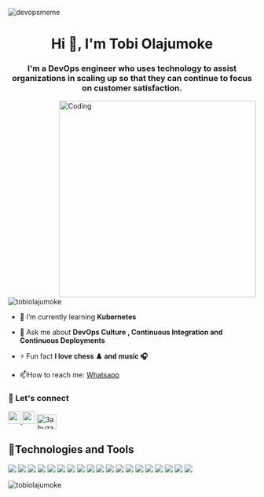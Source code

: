 ![devopsmeme](https://res.cloudinary.com/practicaldev/image/fetch/s--X8Q59V5M--/c_imagga_scale,f_auto,fl_progressive,h_420,q_66,w_1000/https://dev-to-uploads.s3.amazonaws.com/i/zu5cr0j2qczswka4wh39.gif)
<h1 align="center">Hi 👋, I'm Tobi Olajumoke</h1>
<h3 align="center">I'm a DevOps engineer who uses technology to assist organizations in scaling up so that they can continue to focus on customer satisfaction.</h3>
<img align="right" alt="Coding" width="400" src="https://cdn.dribbble.com/users/1162077/screenshots/3848914/programmer.gif">
<p align="left"> <img src="https://komarev.com/ghpvc/?username=tobiolajumoke&label=Profile%20views&color=0e75b6&style=flat" alt="tobiolajumoke" /> </p>

- 🌱 I’m currently learning **Kubernetes**

- 💬 Ask me about **DevOps Culture , Continuous Integration and Continuous Deployments**

- ⚡ Fun fact **I love chess ♟️ and music 🎧**

- 📫How to reach me: [Whatsapp](https://wa.me/+2348022877843)

<h3 align="left">🤝 Let's connect</h3>
<p align="left">
<a href="https://www.linkedin.com/in/tobi-olajumoke/"><img src="https://img.shields.io/badge/linkedin-%230077B5.svg?&style=for-the-badge&logo=linkedin&logoColor=white" height=25> </a>
<a href="mailto:olajumoketoby@gmail.com"><img src="https://img.shields.io/badge/gmail-%EA4225.svg?&style=for-the-badge&logo=gmail&logoColor=red" height=25></a>
<a href="https://twitter.com/3abuza" target="blank"><img align="center" src="https://raw.githubusercontent.com/rahuldkjain/github-profile-readme-generator/master/src/images/icons/Social/twitter.svg" alt="3abuza" height="30" width="40" /></a>


  ## 🔧Technologies and Tools
  
![](https://img.shields.io/badge/Cloud-AWS,AZURE-informational?style=flat&logo=amazon-aws&logoColor=white&color=2bbc8a)
![](https://img.shields.io/badge/IAC-AWSCloudFormation-informational?style=flat&logo=amazon-aws&logoColor=white&color=2bbc8a)
![](https://img.shields.io/badge/Code-NodeJS-informational?style=flat&logo=node.js&logoColor=white&color=2bbc8a)
![](https://img.shields.io/badge/Code-ExpressJS-informational?style=flat&logo=express&logoColor=white&color=2bbc8a)
![](https://img.shields.io/badge/Metric_Dashboard-Grafana-informational?style=flat&logo=grafana&logoColor=white&color=2bbc8a)
![](https://img.shields.io/badge/VCS-Git-informational?style=flat&logo=git&logoColor=white&color=2bbc8a)
![](https://img.shields.io/badge/Hub-Github-informational?style=flat&logo=github&logoColor=white&color=2bbc8a)
![](https://img.shields.io/badge/OS-Linux,Windows-informational?style=flat&logo=linux&logoColor=white&color=2bbc8a)
![](https://img.shields.io/badge/Reverse_Proxy/Web_Server-Nginx-informational?style=flat&logo=nginx&logoColor=white&color=2bbc8a)
![](https://img.shields.io/badge/Reverse_Proxy/Web_Server-Apache-informational?style=flat&logo=apache&logoColor=white&color=2bbc8a)
![](https://img.shields.io/badge/Container_Runtime-Docker-informational?style=flat&logo=docker&logoColor=white&color=2bbc8a)
![](https://img.shields.io/badge/Shell-Bash-informational?style=flat&logo=gnu-bash&logoColor=white&color=2bbc8a)
![](https://img.shields.io/badge/IaC-Terraform-informational?style=flat&logo=terraform&logoColor=white&color=2bbc8a)
![](https://img.shields.io/badge/CI/CD-Jenkins,ArgoCD-informational?style=flat&logo=jenkins&logoColor=white&color=2bbc8a)
![](https://img.shields.io/badge/CI/CD-CircleCI-informational?style=flat&logo=circleci&logoColor=white&color=2bbc8a)
![](https://img.shields.io/badge/Configuration_Management-Ansible-informational?style=flat&logo=ansible&logoColor=white&color=2bbc8a)
![](https://img.shields.io/badge/Code-Python,golang-informational?style=flat&logo=python&logoColor=white&color=2bbc8a)
![](https://img.shields.io/badge/Monitoring-Prometheus-informational?style=flat&logo=prometheus&logoColor=white&color=2bbc8a)
![](https://img.shields.io/badge/Orchestration_Tool-Kubernetes-informational?style=flat&logo=kubernetes&logoColor=white&color=2bbc8a)
  
<p><img align="center" src="https://github-readme-streak-stats.herokuapp.com/?user=tobiolajumoke&" alt="tobiolajumoke" /></p>


